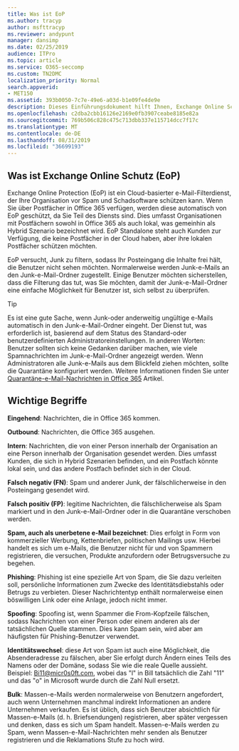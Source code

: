 ```yaml
---
title: Was ist EoP
ms.author: tracyp
author: msfttracyp
ms.reviewer: andypunt
manager: dansimp
ms.date: 02/25/2019
audience: ITPro
ms.topic: article
ms.service: O365-seccomp
ms.custom: TN2DMC
localization_priority: Normal
search.appverid:
- MET150
ms.assetid: 393b0050-7c7e-49e6-a03d-b1e09fe4de9e
description: Dieses Einführungsdokument hilft Ihnen, Exchange Online Schutz (EoP) und einige wichtige Terminologie zu verstehen. Dies gilt für Office 365 Kunden, die Exchange Online in der Cloud gehosteten Postfächern und EOP-eigenständigen Kunden schützen, die lokale Postfächer wie Exchange Server 2016 schützen.
ms.openlocfilehash: c2dba2cbb16126e2169e0fb3907ceabe8185e82a
ms.sourcegitcommit: 769b506c828c475c713dbb337e115714dcc7f17c
ms.translationtype: MT
ms.contentlocale: de-DE
ms.lasthandoff: 08/31/2019
ms.locfileid: "36699193"
---
```

## <a name="what-is-exchange-online-protection-eop"></a>Was ist Exchange Online Schutz (EoP)

Exchange Online Protection (EoP) ist ein Cloud-basierter e-Mail-Filterdienst, der Ihre Organisation vor Spam und Schadsoftware schützen kann. Wenn Sie über Postfächer in Office 365 verfügen, werden diese automatisch von EoP geschützt, da Sie Teil des Diensts sind. Dies umfasst Organisationen mit Postfächern sowohl in Office 365 als auch lokal, was gemeinhin als Hybrid Szenario bezeichnet wird. EoP Standalone steht auch Kunden zur Verfügung, die keine Postfächer in der Cloud haben, aber ihre lokalen Postfächer schützen möchten.

EoP versucht, Junk zu filtern, sodass Ihr Posteingang die Inhalte frei hält, die Benutzer nicht sehen möchten. Normalerweise werden Junk-e-Mails an den Junk-e-Mail-Ordner zugestellt. Einige Benutzer möchten sicherstellen, dass die Filterung das tut, was Sie möchten, damit der Junk-e-Mail-Ordner eine einfache Möglichkeit für Benutzer ist, sich selbst zu überprüfen.  

> [!TIP]
> Es ist eine gute Sache, wenn Junk-oder anderweitig ungültige e-Mails automatisch in den Junk-e-Mail-Ordner eingeht. Der Dienst tut, was erforderlich ist, basierend auf dem Status des Standard-oder benutzerdefinierten Administratoreinstellungen. In anderen Worten: Benutzer sollten sich keine Gedanken darüber machen, wie viele Spamnachrichten im Junk-e-Mail-Ordner angezeigt werden. Wenn Administratoren alle Junk-e-Mails aus dem Blickfeld ziehen möchten, sollte die Quarantäne konfiguriert werden. Weitere Informationen finden Sie unter [Quarantäne-e-Mail-Nachrichten in Office 365](../quarantine-email-messages.md) Artikel.

## <a name="important-terms"></a>Wichtige Begriffe

**Eingehend**: Nachrichten, die in Office 365 kommen.

**Outbound**: Nachrichten, die Office 365 ausgehen.

**Intern**: Nachrichten, die von einer Person innerhalb der Organisation an eine Person innerhalb der Organisation gesendet werden. Dies umfasst Kunden, die sich in Hybrid Szenarien befinden, und ein Postfach könnte lokal sein, und das andere Postfach befindet sich in der Cloud.

**Falsch negativ (FN)**: Spam und anderer Junk, der fälschlicherweise in den Posteingang gesendet wird.

**Falsch positiv (FP)**: legitime Nachrichten, die fälschlicherweise als Spam markiert und in den Junk-e-Mail-Ordner oder in die Quarantäne verschoben werden.

**Spam, auch als unerbetene e-Mail bezeichnet**: Dies erfolgt in Form von kommerzieller Werbung, Kettenbriefen, politischen Mailings usw. Hierbei handelt es sich um e-Mails, die Benutzer nicht für und von Spammern registrieren, die versuchen, Produkte anzufordern oder Betrugsversuche zu begehen.

**Phishing**: Phishing ist eine spezielle Art von Spam, die Sie dazu verleiten soll, persönliche Informationen zum Zwecke des Identitätsdiebstahls oder Betrugs zu verbieten. Dieser Nachrichtentyp enthält normalerweise einen böswilligen Link oder eine Anlage, jedoch nicht immer.

**Spoofing**: Spoofing ist, wenn Spammer die From-Kopfzeile fälschen, sodass Nachrichten von einer Person oder einem anderen als der tatsächlichen Quelle stammen. Dies kann Spam sein, wird aber am häufigsten für Phishing-Benutzer verwendet.

**Identitätswechsel**: diese Art von Spam ist auch eine Möglichkeit, die Absenderadresse zu fälschen, aber Sie erfolgt durch Ändern eines Teils des Namens oder der Domäne, sodass Sie wie die reale Quelle aussieht. Beispiel: Bi11@micr0s0ft.com, wobei das "l" in Bill tatsächlich die Zahl "11" und das "o" in Microsoft wurde durch die Zahl Null ersetzt.

**Bulk**: Massen-e-Mails werden normalerweise von Benutzern angefordert, auch wenn Unternehmen manchmal indirekt Informationen an andere Unternehmen verkaufen. Es ist üblich, dass sich Benutzer absichtlich für Massen-e-Mails (d. h. Briefsendungen) registrieren, aber später vergessen und denken, dass es sich um Spam handelt. Massen-e-Mails werden zu Spam, wenn Massen-e-Mail-Nachrichten mehr senden als Benutzer registrieren und die Reklamations Stufe zu hoch wird.
